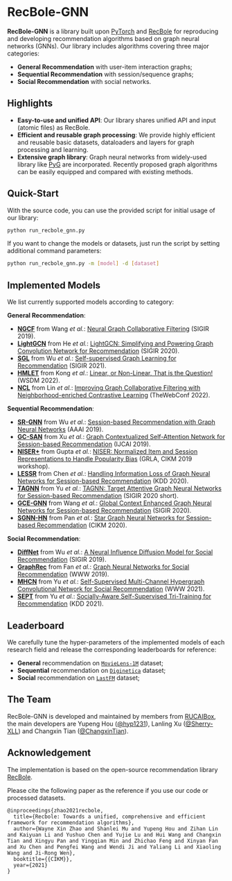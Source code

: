 # RecBole-GNN

**RecBole-GNN** is a library built upon [PyTorch](https://pytorch.org) and [RecBole](https://github.com/RUCAIBox/RecBole) for reproducing and developing recommendation algorithms based on graph neural networks (GNNs). Our library includes algorithms covering three major categories:
* **General Recommendation** with user-item interaction graphs;
* **Sequential Recommendation** with session/sequence graphs;
* **Social Recommendation** with social networks.

## Highlights

* **Easy-to-use and unified API**:
    Our library shares unified API and input (atomic files) as RecBole.
* **Efficient and reusable graph processing**:
    We provide highly efficient and reusable basic datasets, dataloaders and layers for graph processing and learning.
* **Extensive graph library**:
    Graph neural networks from widely-used library like [PyG](https://github.com/pyg-team/pytorch_geometric) are incorporated. Recently proposed graph algorithms can be easily equipped and compared with existing methods.

## Quick-Start

With the source code, you can use the provided script for initial usage of our library:

```bash
python run_recbole_gnn.py
```

If you want to change the models or datasets, just run the script by setting additional command parameters:

```bash
python run_recbole_gnn.py -m [model] -d [dataset]
```

## Implemented Models

We list currently supported models according to category:

**General Recommendation**:

* **[NGCF](recbole_gnn/model/general_recommender/ngcf.py)** from Wang *et al.*: [Neural Graph Collaborative Filtering](https://arxiv.org/abs/1905.08108) (SIGIR 2019).
* **[LightGCN](recbole_gnn/model/general_recommender/lightgcn.py)** from He *et al.*: [LightGCN: Simplifying and Powering Graph Convolution Network for Recommendation](https://arxiv.org/abs/2002.02126) (SIGIR 2020).
* **[SGL](recbole_gnn/model/general_recommender/sgl.py)** from Wu *et al.*: [Self-supervised Graph Learning for Recommendation](https://arxiv.org/abs/2010.10783) (SIGIR 2021).
* **[HMLET](recbole_gnn/model/general_recommender/hmlet.py)** from Kong *et al.*: [Linear, or Non-Linear, That is the Question!](https://arxiv.org/abs/2111.07265) (WSDM 2022).
* **[NCL](recbole_gnn/model/general_recommender/ncl.py)** from Lin *et al.*: [Improving Graph Collaborative Filtering with Neighborhood-enriched Contrastive Learning](https://arxiv.org/abs/2202.06200) (TheWebConf 2022).

**Sequential Recommendation**:

* **[SR-GNN](recbole_gnn/model/sequential_recommender/srgnn.py)** from Wu *et al.*: [Session-based Recommendation with Graph Neural Networks](https://arxiv.org/abs/1811.00855) (AAAI 2019).
* **[GC-SAN](recbole_gnn/model/sequential_recommender/gcsan.py)** from Xu *et al.*: [Graph Contextualized Self-Attention Network for Session-based Recommendation](https://www.ijcai.org/proceedings/2019/547) (IJCAI 2019).
* **[NISER+](recbole_gnn/model/sequential_recommender/niser.py)** from Gupta *et al.*: [NISER: Normalized Item and Session Representations to Handle Popularity Bias](https://arxiv.org/abs/1909.04276) (GRLA, CIKM 2019 workshop).
* **[LESSR](recbole_gnn/model/sequential_recommender/lessr.py)** from Chen *et al.*: [Handling Information Loss of Graph Neural Networks for Session-based Recommendation](https://dl.acm.org/doi/10.1145/3394486.3403170) (KDD 2020).
* **[TAGNN](recbole_gnn/model/sequential_recommender/tagnn.py)** from Yu *et al.*: [TAGNN: Target Attentive Graph Neural Networks for Session-based Recommendation](https://arxiv.org/abs/2005.02844) (SIGIR 2020 short).
* **[GCE-GNN](recbole_gnn/model/sequential_recommender/gcegnn.py)** from Wang *et al.*: [Global Context Enhanced Graph Neural Networks for Session-based Recommendation](https://arxiv.org/abs/2106.05081) (SIGIR 2020).
* **[SGNN-HN](recbole_gnn/model/sequential_recommender/sgnnhn.py)** from Pan *et al.*: [Star Graph Neural Networks for Session-based Recommendation](https://dl.acm.org/doi/10.1145/3340531.3412014) (CIKM 2020).

**Social Recommendation**:

* **[DiffNet](recbole_gnn/model/social_recommender/diffnet.py)** from Wu *et al.*: [A Neural Influence Diffusion Model for Social Recommendation](https://arxiv.org/abs/1904.10322) (SIGIR 2019).
* **[GraphRec](recbole_gnn/model/social_recommender/graphrec.py)** from Fan *et al.*: [Graph Neural Networks for Social Recommendation](https://doi.org/10.1145/3308558.3313488) (WWW 2019).
* **[MHCN](recbole_gnn/model/social_recommender/mhcn.py)** from Yu *et al.*: [Self-Supervised Multi-Channel Hypergraph Convolutional Network for Social Recommendation](https://doi.org/10.1145/3442381.3449844) (WWW 2021).
* **[SEPT](recbole_gnn/model/social_recommender/sept.py)** from Yu *et al.*: [Socially-Aware Self-Supervised Tri-Training for Recommendation](https://doi.org/10.1145/3447548.3467340) (KDD 2021).

## Leaderboard

We carefully tune the hyper-parameters of the implemented models of each research field and release the corresponding leaderboards for reference:

- **General** recommendation on [`MovieLens-1M`](results/general/ml-1m.md) dataset; 
- **Sequential** recommendation on [`Diginetica`](results/sequential/diginetica.md) dataset; 
- **Social** recommendation on [`LastFM`](results/social/lastfm.md) dataset; 

## The Team

RecBole-GNN is developed and maintained by members from [RUCAIBox](http://aibox.ruc.edu.cn/), the main developers are Yupeng Hou ([@hyp1231](https://github.com/hyp1231)), Lanling Xu ([@Sherry-XLL](https://github.com/Sherry-XLL)) and Changxin Tian ([@ChangxinTian](https://github.com/ChangxinTian)).

## Acknowledgement

The implementation is based on the open-source recommendation library [RecBole](https://github.com/RUCAIBox/RecBole).

Please cite the following paper as the reference if you use our code or processed datasets.

```
@inproceedings{zhao2021recbole,
  title={Recbole: Towards a unified, comprehensive and efficient framework for recommendation algorithms},
  author={Wayne Xin Zhao and Shanlei Mu and Yupeng Hou and Zihan Lin and Kaiyuan Li and Yushuo Chen and Yujie Lu and Hui Wang and Changxin Tian and Xingyu Pan and Yingqian Min and Zhichao Feng and Xinyan Fan and Xu Chen and Pengfei Wang and Wendi Ji and Yaliang Li and Xiaoling Wang and Ji-Rong Wen},
  booktitle={{CIKM}},
  year={2021}
}
